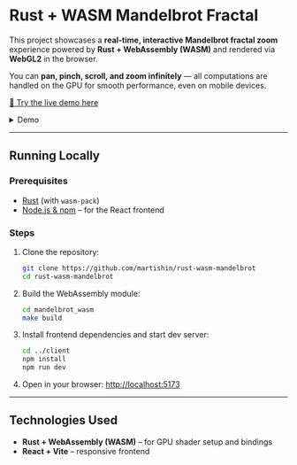 # Rust + WASM Mandelbrot Fractal

This project showcases a **real-time, interactive Mandelbrot fractal zoom** experience powered by **Rust + WebAssembly (WASM)** and rendered via **WebGL2** in the browser.

You can **pan, pinch, scroll, and zoom infinitely** — all computations are handled on the GPU for smooth performance, even on mobile devices.

[🚀 Try the live demo here](https://mandelbrot.martishin.com/)

<details>
<summary>Demo</summary>
<img src="https://media0.giphy.com/media/v1.Y2lkPTc5MGI3NjExampuYnlyeXQ2dHB1emYzNW5wejVhb2U2anBicjJjdWZrYmdwemZzOCZlcD12MV9pbnRlcm5hbF9naWZfYnlfaWQmY3Q9Zw/pJJTmNjdmJX1P6qCQf/giphy.gif" width="500"/>
</details>

---

## Running Locally

### Prerequisites

- [Rust](https://www.rust-lang.org/tools/install) (with `wasm-pack`)
- [Node.js & npm](https://nodejs.org/en/download) – for the React frontend

### Steps

1. Clone the repository:
   ```bash
   git clone https://github.com/martishin/rust-wasm-mandelbrot
   cd rust-wasm-mandelbrot
   ```

2. Build the WebAssembly module:
   ```bash
   cd mandelbrot_wasm
   make build
   ```

3. Install frontend dependencies and start dev server:
   ```bash
   cd ../client
   npm install
   npm run dev
   ```

4. Open in your browser: [http://localhost:5173](http://localhost:5173)

---

## Technologies Used

- **Rust + WebAssembly (WASM)** – for GPU shader setup and bindings
- **React + Vite** – responsive frontend
